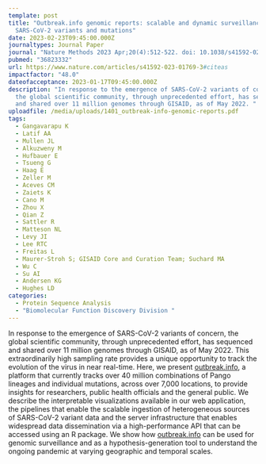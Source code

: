 ```yaml
---
template: post
title: "Outbreak.info genomic reports: scalable and dynamic surveillance of
  SARS-CoV-2 variants and mutations"
date: 2023-02-23T09:45:00.000Z
journaltypes: Journal Paper
journal: "Nature Methods 2023 Apr;20(4):512-522. doi: 10.1038/s41592-023-01769-3"
pubmed: "36823332"
url: https://www.nature.com/articles/s41592-023-01769-3#citeas
impactfactor: "48.0"
dateofacceptance: 2023-01-17T09:45:00.000Z
description: "In response to the emergence of SARS-CoV-2 variants of concern,
  the global scientific community, through unprecedented effort, has sequenced
  and shared over 11 million genomes through GISAID, as of May 2022. "
uploadfile: /media/uploads/1401_outbreak-info-genomic-reports.pdf
tags:
  - Gangavarapu K
  - Latif AA
  - Mullen JL
  - Alkuzweny M
  - Hufbauer E
  - Tsueng G
  - Haag E
  - Zeller M
  - Aceves CM
  - Zaiets K
  - Cano M
  - Zhou X
  - Qian Z
  - Sattler R
  - Matteson NL
  - Levy JI
  - Lee RTC
  - Freitas L
  - Maurer-Stroh S; GISAID Core and Curation Team; Suchard MA
  - Wu C
  - Su AI
  - Andersen KG
  - Hughes LD
categories:
  - Protein Sequence Analysis
  - "Biomolecular Function Discovery Division "
---
```

<!--StartFragment-->

In response to the emergence of SARS-CoV-2 variants of concern, the global scientific community, through unprecedented effort, has sequenced and shared over 11 million genomes through GISAID, as of May 2022. This extraordinarily high sampling rate provides a unique opportunity to track the evolution of the virus in near real-time. Here, we present [outbreak.info](https://outbreak.info/), a platform that currently tracks over 40 million combinations of Pango lineages and individual mutations, across over 7,000 locations, to provide insights for researchers, public health officials and the general public. We describe the interpretable visualizations available in our web application, the pipelines that enable the scalable ingestion of heterogeneous sources of SARS-CoV-2 variant data and the server infrastructure that enables widespread data dissemination via a high-performance API that can be accessed using an R package. We show how [outbreak.info](https://outbreak.info/) can be used for genomic surveillance and as a hypothesis-generation tool to understand the ongoing pandemic at varying geographic and temporal scales.

<!--EndFragment-->